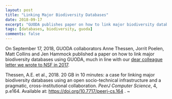 ```yaml
---
layout: post
title: "Linking Major Biodiversity Databases"
date: 2018-09-17
excerpt: "GUODA publishes paper on how to link major biodiversity databases"
tags: [databases, biodiversity, guoda]
comments: false
---
```


On September 17, 2018, GUODA collaborators Anne Thessen, Jorrit Poelen, Matt Collins and Jen Hammock published a paper on how to link major biodiversity databases using GUODA, much in line with our [dear colleague letter we wrote to NSF  in 2017](http://bio-guoda.github.io/nsf-dear-collegue/).

Thessen, A.E. et al., 2018. 20 GB in 10 minutes: a case for linking major biodiversity databases using an open socio-technical infrastructure and a pragmatic, cross-institutional collaboration. <em>PeerJ Computer Science</em>, 4, p.e164. Available at: <a href="https://doi.org/10.7717/peerj-cs.164" target="_target">https://doi.org/10.7717/peerj-cs.164</a> .
~
